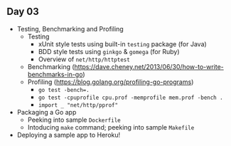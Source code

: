 Day 03
------

- Testing, Benchmarking and Profiling
  - Testing
    - xUnit style tests using built-in `testing` package (for Java)
    - BDD style tests using `ginkgo` & `gomega` (for Ruby)
    - Overview of `net/http/httptest`
  - Benchmarking (https://dave.cheney.net/2013/06/30/how-to-write-benchmarks-in-go)
  - Profiling (https://blog.golang.org/profiling-go-programs)
    - `go test -bench=.`
    - `go test -cpuprofile cpu.prof -memprofile mem.prof -bench .`
    - `import _ "net/http/pprof"`
- Packaging a Go app
  - Peeking into sample `Dockerfile`
  - Intoducing `make` command; peeking into sample `Makefile`
- Deploying a sample app to Heroku!
